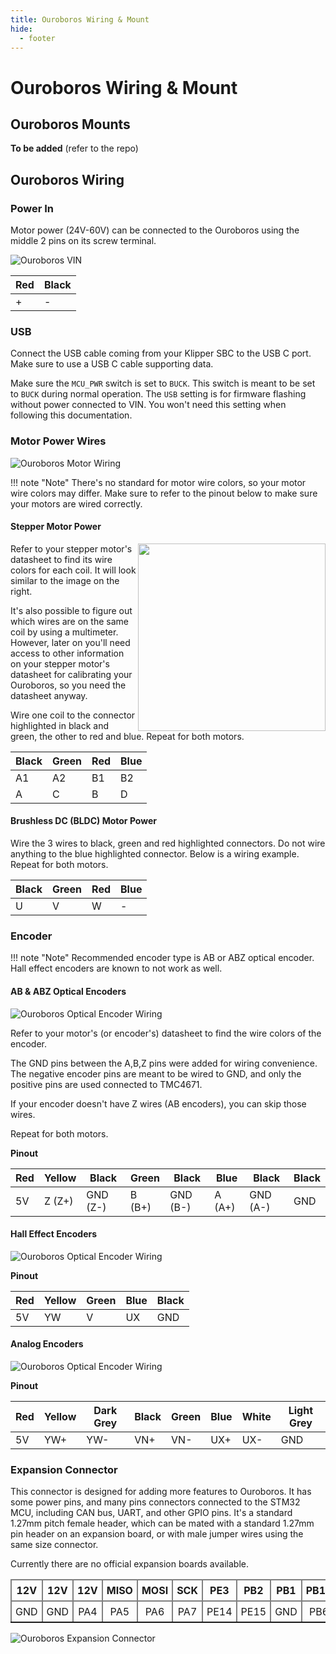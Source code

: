 ```yaml
---
title: Ouroboros Wiring & Mount
hide:
  - footer
---
```


# Ouroboros Wiring & Mount

## Ouroboros Mounts
**To be added** (refer to the repo)

## Ouroboros Wiring

### Power In

Motor power (24V-60V) can be connected to the Ouroboros using the middle 2 pins on its screw terminal.

![Ouroboros VIN](../assets/ouroboros/power.png)

| Red  | Black |
| ---- | ----- |
| +    | -     |

### USB

Connect the USB cable coming from your Klipper SBC to the USB C port. Make sure to use a USB C cable supporting data.

Make sure the `MCU_PWR` switch is set to `BUCK`. This switch is meant to be set to `BUCK` during normal operation. The `USB` setting is for firmware flashing without power connected to VIN. You won't need this setting when following this documentation.

### Motor Power Wires

![Ouroboros Motor Wiring](../assets/ouroboros/motors.png)

!!! note "Note"
    There's no standard for motor wire colors, so your motor wire colors may differ. Make sure to refer to the pinout below to make sure your motors are wired correctly.

#### Stepper Motor Power
<img align="right" width="300" height="300" src="/../assets/ouroboros/stepper-coils.PNG">
Refer to your stepper motor's datasheet to find its wire colors for each coil. It will look similar to the image on the right. 

It's also possible to figure out which wires are on the same coil by using a multimeter. However, later on you'll need access to other information on your stepper motor's datasheet for calibrating your Ouroboros, so you need the datasheet anyway.

Wire one coil to the connector highlighted in black and green, the other to red and blue. Repeat for both motors.

| Black | Green | Red  | Blue |
| ----- | ----- | ---- | ---- |
| A1    | A2    | B1   | B2   |
| A     | C     | B    | D    |

#### Brushless DC (BLDC) Motor Power

Wire the 3 wires to black, green and red highlighted connectors. Do not wire anything to the blue highlighted connector. Below is a wiring example. Repeat for both motors.

| Black | Green | Red  | Blue |
| ----- | ----- | ---- | ---- |
| U     | V     | W    | -    |

### Encoder

!!! note "Note"
    Recommended encoder type is AB or ABZ optical encoder. Hall effect encoders are known to not work as well.

#### AB & ABZ Optical Encoders
![Ouroboros Optical Encoder Wiring](../assets/ouroboros/enc.png)

Refer to your motor's (or encoder's) datasheet to find the wire colors of the encoder.

The GND pins between the A,B,Z pins were added for wiring convenience. The negative encoder pins are meant to be wired to GND, and only the positive pins are used connected to TMC4671.

If your encoder doesn't have Z wires (AB encoders), you can skip those wires.

Repeat for both motors.

**Pinout**

| Red  | Yellow | Black    | Green  | Black    | Blue   | Black    | Black |
| ---- | ------ | -------- | ------ | -------- | ------ | -------- | ----- |
| 5V   | Z (Z+) | GND (Z-) | B (B+) | GND (B-) | A (A+) | GND (A-) | GND   |

#### Hall Effect Encoders

![Ouroboros Optical Encoder Wiring](../assets/ouroboros/hall.png)

**Pinout**

| Red  | Yellow | Green | Blue | Black |
| ---- | ------ | ----- | ---- | ----- |
| 5V   | YW     | V     | UX   | GND   |

#### Analog Encoders

![Ouroboros Optical Encoder Wiring](../assets/ouroboros/aenc.png)

**Pinout**

| Red  | Yellow | Dark Grey | Black | Green | Blue | White | Light Grey |
| ---- | ------ | ----- | ----- | ----- | ---- | ----- | ----- |
| 5V   | YW+    | YW-   | VN+   | VN-   | UX+  | UX-   | GND   |

### Expansion Connector

This connector is designed for adding more features to Ouroboros. It has some power pins, and many pins connectors connected to the STM32 MCU, including CAN bus, UART, and other GPIO pins. It's a standard 1.27mm pitch female header, which can be mated with a standard 1.27mm pin header on an expansion board, or with male jumper wires using the same size connector.

Currently there are no official expansion boards available.

<style type="text/css">
.tg  {border-collapse:collapse;border-spacing:0;}
.tg td{border-color:amber;border-style:solid;border-width:2px;overflow:hidden;padding:6px 6px;word-break:normal;}
.tg th{border-color:amber;border-style:solid;border-width:2px;overflow:hidden;padding:6px 6px;word-break:normal;}
.tg .tg-0pky{border-color:inherit;text-align:center;vertical-align:center}
.tg .tg-0lax{text-align:center;vertical-align:center}
</style>
<table class="tg"><thead>
  <tr>
    <th class="tg-0pky">12V</th>
    <th class="tg-0pky">12V</th>
    <th class="tg-0pky">12V</th>
    <th class="tg-0pky">MISO</th>
    <th class="tg-0pky">MOSI</th>
    <th class="tg-0pky">SCK</th>
    <th class="tg-0pky">PE3</th>
    <th class="tg-0pky">PB2</th>
    <th class="tg-0pky">PB1</th>
    <th class="tg-0pky">PB10</th>
    <th class="tg-0pky">PE9</th>
    <th class="tg-0pky">GND</th>
    <th class="tg-0pky">GND</th>
    <th class="tg-0pky">GND</th>
    <th class="tg-0pky">PB0</th>
    <th class="tg-0pky">GND</th>
    <th class="tg-0pky">3.3V</th>
    <th class="tg-0pky">3.3V</th>
    <th class="tg-0pky">5V</th>
    <th class="tg-0pky">5V</th>
  </tr></thead>
<tbody>
  <tr>
    <td class="tg-0pky">GND</td>
    <td class="tg-0pky">GND</td>
    <td class="tg-0pky">PA4</td>
    <td class="tg-0pky">PA5</td>
    <td class="tg-0pky">PA6</td>
    <td class="tg-0pky">PA7</td>
    <td class="tg-0pky">PE14</td>
    <td class="tg-0pky">PE15</td>
    <td class="tg-0pky">GND</td>
    <td class="tg-0pky">PB6</td >
    <td class="tg-0pky">PB5</td>
    <td class="tg-0pky">GND</td>
    <td class="tg-0pky">PE8</td>
    <td class="tg-0pky">PE7</td>
    <td class="tg-0pky">GND</td>
    <td class="tg-0pky">PE1</td>
    <td class="tg-0pky">PE0</td>
    <td class="tg-0pky">GND</td>
    <td class="tg-0pky">PB9</td>
    <td class="tg-0pky">PB8</td>
  </tr>
</tbody></table>

![Ouroboros Expansion Connector](../assets/ouroboros/exp.png)